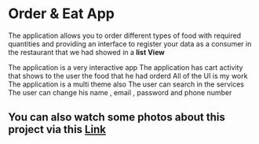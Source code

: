 # Order & Eat App
The application allows you to order different types of food with required quantities and providing an interface to register your data as a consumer in the restaurant that we had showed in a <b>list View</b> 
<p>
The application is a very interactive app 
The application has cart activity that shows to the user the food that he had orderd 
All of the UI is my work
The application is a multi theme also
The user can search in the services
The user can change his name , email , password and phone number
  </p>
<h2>You can also watch some photos about this project via this <a href="https://drive.google.com/drive/folders/1Me9l1DfzzdhqN44gbrq5vHuFsyD7gV52">Link</a></h2>
